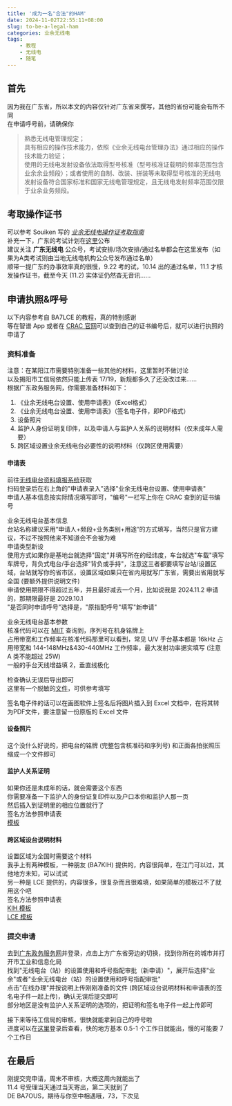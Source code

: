 ```yaml
---
title: '成为一名"合法"的HAM'
date: 2024-11-02T22:55:11+08:00
slug: to-be-a-legal-ham
categories: 业余无线电
tags: 
    - 教程
    - 无线电
    - 随笔
---
```


## 首先

因为我在广东省，所以本文的内容仅针对广东省来撰写，其他的省份可能会有所不同  
在申请呼号前，请确保你  
> 熟悉无线电管理规定；  
> 具有相应的操作技术能力，依照《业余无线电台管理办法》通过相应的操作技术能力验证；  
> 使用的无线电发射设备依法取得型号核准（型号核准证载明的频率范围包含业余余业频段）；或者使用的自制、改装、拼装等未取得型号核准的无线电发射设备符合国家标准和国家无线电管理规定，且无线电发射频率范围仅限于业余业务频段。

## 考取操作证书

可以参考 Souiken 写的 [*业余无线电操作证考取指南*](https://blog.souiken.moe/post/amateurRaidoLicenseGuide/)  
补充一下，广东的考试计划在[这里](http://ragd.org.cn/ksjh)公布  
建议关注 **广东无线电** 公众号，考试安排/场次安排/通过名单都会在这里发布（如果为A类考试则由当地无线电机构公众号发布通过名单）  
顺带一提广东的办事效率真的很慢，9.22 考的试，10.14 出的通过名单，11.1 才核发操作证书，截至今天 (11.2) 实体证仍然杳无音讯……

## 申请执照&呼号

以下内容参考自 BA7LCE 的教程，真的特别感谢  
等在智谱 App 或者在 [CRAC 官网](http://82.157.138.16:8091/CRAC/crac/pages/list_cert.html)可以查到自己的证书编号后，就可以进行执照的申请了  

### 资料准备

注意：在某阳江市需要特别准备一些其他的材料，这里暂时不做讨论  
以及揭阳市工信局依然只能上传表 17/19，新规都多久了还没改过来……  
根据广东政务服务网，你需要准备材料如下：  

1. 《业余无线电台设置、使用申请表》（Excel格式）
2. 《业余无线电台设置、使用申请表》（签名电子件，即PDF格式）
3. 设备照片
4. 监护人身份证明复印件，以及申请人与监护人关系的说明材料（仅未成年人需要）
5. 跨区域设置业余无线电台必要性的说明材料（仅跨区使用需要）

#### 申请表
前往[无线电台资料填报系统](http://www.gdradio.gd.gov.cn:18084/RsApply/)获取  
扫码登录后在右上角的"申请表录入"选择"业余无线电台设置、使用申请表"  
申请人基本信息按实际情况填写即可，"编号"一栏写上你在 CRAC 查到的证书编号  
  
业余无线电台基本信息  
台站名称建议采用“申请人+频段+业务类别+用途”的方式填写，当然只是官方建议，不过不按照他来不知道会不会被为难  
申请类型新设  
使用方式如果你是基地台就选择"固定"并填写所在的经纬度，车台就选"车载"填写车牌号，背负式电台/手台选择"背负或手持"，注意这三者都要填写台站/设置区域，台站就写你的省市区，设置区域如果只在省内用就写广东省，需要出省用就写全国 (要额外提供说明文件)  
申请使用期限不得超过五年，并且最好减去一个月，比如说我是 2024.11.2 申请的，那期限最好是 2029.10.1  
"是否同时申请呼号"选择是，"原指配呼号"填写"新申请"  
  
业余无线电台基本参数  
核准代码可以在 [MIIT](https://ythzxfw.miit.gov.cn/resultQuery) 查询到，序列号在机身铭牌上  
占用带宽和工作频率在核准代码那里可以看到，常见 U/V 手台基本都是 16kHz 占用带宽和 144-148MHz&430-440MHz 工作频率，最大发射功率据实填写 (注意 A 类不能超过 25W)  
一般的手台天线增益填 2，垂直线极化  
  
检查确认无误后导出即可  
这里有一个脱敏的[文件](业余无线电台设置、使用申请表.xlsx)，可供参考填写
  
签名电子件的话可以在画图软件上签名后将图片插入到 Excel 文档中，在将其转为PDF文件，要注意留一份原版的 Excel 文件

#### 设备照片

这个没什么好说的，把电台的铭牌 (完整包含核准码和序列号) 和正面各拍张照压缩成一个文件即可

#### 监护人关系证明

如果你还是未成年的话，就会需要这个东西  
你需要准备一下监护人的身份证复印件以及户口本你和监护人那一页  
然后插入到证明里的相应位置就行了  
签名方法参照申请表  
[模板](关于XXX与监护人关系的说明（样例）.doc)

#### 跨区域设台说明材料

设置区域为全国时需要这个材料  
我手上有两种模板，一种朋友 (BA7KIH) 提供的，内容很简单，在江门可以过，其他地方未知，可以试试  
另一种是 LCE 提供的，内容很多，很复杂而且很难填，如果简单的模板过不了就用这个吧  
签名方法参照申请表  
[KIH 模板](关于全国使用的说明书.docx)  
[LCE 模板](业余无线电台跨省行政区无固定设台补充材料模板.docx)

### 提交申请

去到[广东政务服务网](https://www.gdzwfw.gov.cn/)并登录，点击上方广东省旁边的切换，找到你所在的城市并打开市工业和信息化局  
找到"无线电台（站）的设置使用和呼号指配审批（新申请）"，展开后选择"业余"或者"业余无线电台（站）的设置使用和呼号指配审批"  
点击"在线办理"并按说明上传刚刚准备的文件 (跨区域设台说明材料和申请表的签名电子件一起上传)，确认无误后提交即可  
部分地区是没有监护人关系证明的选项的，把证明和签名电子件一起上传即可
  
接下来等待工信局的审核，很快就能拿到自己的呼号啦  
进度可以在[这里](https://bsxt.gdzwfw.gov.cn/UnifiedReporting/affairs/index)登录后查看，快的地方基本 0.5-1 个工作日就能出，慢的可能要 7 个工作日  

## 在最后
刚提交完申请，周末不审核，大概这周内就能出了  
11.4 号受理当天通过当天寄出，第二天就到了   
DE BA7OUS，期待与你空中相遇哦，73，下次见
